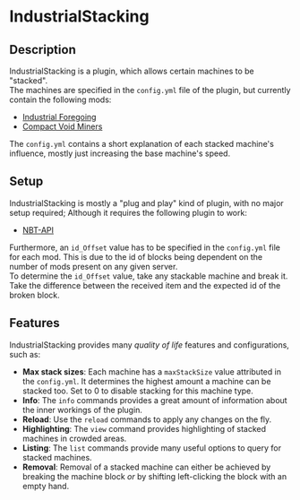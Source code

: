 # IndustrialStacking

## Description
IndustrialStacking is a plugin, which allows certain machines to be "stacked".  
The machines are specified in the `config.yml` file of the plugin, but currently contain the following mods:
- [Industrial Foregoing](https://www.curseforge.com/minecraft/mc-mods/industrial-foregoing)
- [Compact Void Miners](https://www.curseforge.com/minecraft/mc-mods/compact-void-miners)

The `config.yml` contains a short explanation of each stacked machine's influence, mostly just increasing the base machine's speed.

## Setup
IndustrialStacking is mostly a "plug and play" kind of plugin, with no major setup required; Although it requires the following plugin to work:
- [NBT-API](https://www.spigotmc.org/resources/nbt-api.7939/)

Furthermore, an `id_Offset` value has to be specified in the `config.yml` file for each mod. This is due to the id of blocks being
dependent on the number of mods present on any given server.  
To determine the `id_Offset` value, take any stackable machine and break it. Take the difference between the received item and the expected id
of the broken block.

## Features
IndustrialStacking provides many *quality of life* features and configurations, such as:
- **Max stack sizes**: Each machine has a `maxStackSize` value attributed in the `config.yml`.
It determines the highest amount a machine can be stacked too. Set to 0 to disable stacking for this machine type.
- **Info**: The `info` commands provides a great amount of information about the inner workings of the plugin.
- **Reload**: Use the `reload` commands to apply any changes on the fly.
- **Highlighting**: The `view` command provides highlighting of stacked machines in crowded areas.
- **Listing**: The `list` commands provide many useful options to query for stacked machines.
- **Removal**: Removal of a stacked machine can either be achieved by breaking the machine block *or* by shifting left-clicking the block with an empty hand.
